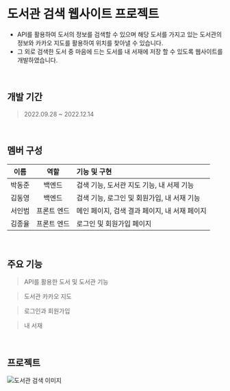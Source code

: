 # 도서관 검색 웹사이트 프로젝트
>
* API를 활용하여 도서의 정보를 검색할 수 있으며 해당 도서를 가지고 있는 도서관의 정보와 카카오 지도를 활용하여 위치를 찾아낼 수 있습니다.
* 그 외로 검색한 도서 중 마음에 드는 도서를 내 서재에 저장 할 수 있도록 웹사이트를 개발하였습니다.

<br>

## 개발 기간
>
>2022.09.28 ~ 2022.12.14

<br>

## 멤버 구성

|이름|역할|기능 및 구현|
|:---:|:---:|:---|
|박동준|백엔드|검색 기능, 도서관 지도 기능, 내 서제 기능|
|김동영|백엔드|검색 기능, 로그인 및 회원가입, 내 서재 기능|
|서인범|프론트 엔드|메인 페이지, 검색 결과 페이지, 내 서재 페이지|
|김종율|프론트 엔드|로그인 및 회원가입 페이지|

<br>

## 주요 기능
>
> API를 활용한 도서 및 도서관 기능

> 도서관 카카오 지도

> 로그인과 회원가입

> 내 서재

<br>

## 프로젝트
![도서관 검색 이미지](https://user-images.githubusercontent.com/55075836/226169084-f2d67aba-76e6-4d93-a0f4-68fb5a857a0c.PNG)
